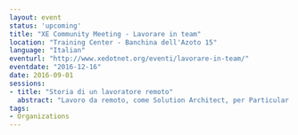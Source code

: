 ```yaml
---
layout: event
status: 'upcoming'
title: "XE Community Meeting - Lavorare in team"
location: "Training Center - Banchina dell'Azoto 15"
language: "Italian"
eventurl: "http://www.xedotnet.org/eventi/lavorare-in-team/"
eventdate: "2016-12-16"
date: 2016-09-01
sessions:
- title: "Storia di un lavoratore remoto"
  abstract: "Lavoro da remoto, come Solution Architect, per Particular Software; Il lavoro da remoto è fantastico, porta tanta autonomia nella mia vita quotidiana, il problema è che più il team dispersed cresce più la frizione quotidiana aumenta. Obiettivo di questa sessione è rivelare come lavoriamo internamente in Particular Software, come gestiamo la quotidianità, la comunicazione e gli obiettivi di lungo periodo in un'azienda i cui dipendenti sono dispersi su 17 time zone."
tags:
- Organizations
---
```


